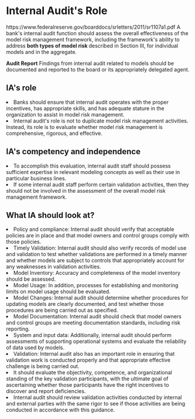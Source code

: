 <h1>Internal Audit's Role</h1>
https://www.federalreserve.gov/boarddocs/srletters/2011/sr1107a1.pdf
A bank's internal audit function should assess the overall effectiveness of the model risk management framework, including the framework's ability to address <strong>both types of model risk </strong>described in Section III, for individual models and in the aggregate. 

<strong>Audit Report</strong> Findings from internal audit related to models should be documented and reported to the board or its appropriately delegated agent. 

<h2>IA's role </h2>
<li>Banks should ensure that internal audit operates with the proper incentives, has appropriate skills, and has adequate stature in the organization to assist in model risk management. </li>
<li>Internal audit's role is not to duplicate model risk management activities. Instead, its role is to evaluate whether model risk management is comprehensive, rigorous, and effective. </li>

<h2>IA's competency and independence</h2>
<li>To accomplish this evaluation, internal audit staff should possess sufficient expertise in relevant modeling concepts as well as their use in particular business lines. </li>
<li>If some internal audit staff perform certain validation activities, then they should not be involved in the assessment of the overall model risk management framework.</li>

<h2>What IA should look at?</h2>
<li>Policy and compliance: Internal audit should verify that acceptable policies are in place and that model owners and control groups comply with those policies. </li>
<li>Timely Validation: Internal audit should also verify records of model use and validation to test whether validations are performed in a timely manner and whether models are subject to controls that appropriately account for any weaknesses in validation activities. </li>
<li>Model Inventory: Accuracy and completeness of the model inventory should be assessed. </li>
<li>Model Usage: In addition, processes for establishing and monitoring limits on model usage should be evaluated. </li>
<li>Model Changes: Internal audit should determine whether procedures for updating models are clearly documented, and test whether those procedures are being carried out as specified. </li>
<li>Model Documentation: Internal audit should check that model owners and control groups are meeting documentation standards, including risk reporting. 
<li>System and input data: Additionally, internal audit should perform assessments of supporting operational systems and evaluate the reliability of data used by models.</li>
<li>Validation: Internal audit also has an important role in ensuring that validation work is conducted properly and that appropriate effective challenge is being carried out. 
  <li>It should evaluate the objectivity, competence, and organizational standing of the key validation participants, with the ultimate goal of ascertaining whether those participants have the right incentives to discover and report deficiencies. </li>
  <li>Internal audit should review validation activities conducted by internal and external parties with the same rigor to see if those activities are being conducted in accordance with this guidance. </li>
</li>


